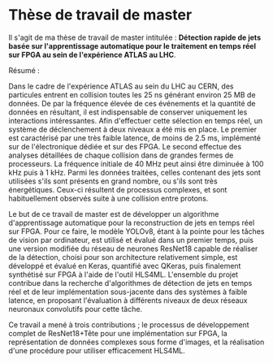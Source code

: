 # Thèse de travail de master

Il s'agit de ma thèse de travail de master intitulée : __Détection rapide de jets basée sur l'apprentissage automatique pour le traitement en temps réel sur FPGA au sein de l'expérience ATLAS au LHC__.

Résumé :

Dans le cadre de l'expérience ATLAS au sein du LHC au CERN, des particules entrent en collision toutes les 25 ns générant environ 25 MB de données. De par la fréquence élevée de ces événements et la quantité de données en résultant, il est indispensable de conserver uniquement les interactions intéressantes. Afin d'effectuer cette sélection en temps réel, un système de déclenchement à deux niveaux a été mis en place. Le premier est caractérisé par une très faible latence, de moins de 2.5 ms, implémenté sur de l'électronique dédiée et sur des FPGA. Le second effectue des analyses détaillées de chaque collision dans de grandes fermes de processeurs. La fréquence initiale de 40 MHz peut ainsi être diminuée à 100 kHz puis à 1 kHz. Parmi les données traitées, celles contenant des jets sont utilisées s'ils sont présents en grand nombre, ou s'ils sont très énergétiques. Ceux-ci résultent de processus complexes, et sont habituellement observés suite à une collision entre protons.

Le but de ce travail de master est de développer un algorithme d'apprentissage automatique pour la reconstruction de jets en temps réel sur FPGA. Pour ce faire, le modèle YOLOv8, étant à la pointe pour les tâches de vision par ordinateur, est utilisé et évalué dans un premier temps, puis une version modifiée du réseau de neurones ResNet18 capable de réaliser de la détection, choisi pour son architecture relativement simple, est développé et évalué en Keras, quantifié avec QKeras, puis finalement synthétisé sur FPGA à l'aide de l'outil HLS4ML. L'ensemble du projet contribue dans la recherche d'algorithmes de détection de jets en temps réel et de leur implémentation sous-jacente dans des systèmes à faible latence, en proposant l'évaluation à différents niveaux de deux réseaux neuronaux convolutifs pour cette tâche. 

Ce travail a mené à trois contributions ; le processus de développement complet de ResNet18+Tête pour une implémentation sur FPGA, la représentation de données complexes sous forme d'images, et la réalisation d'une procédure pour utiliser efficacement HLS4ML.